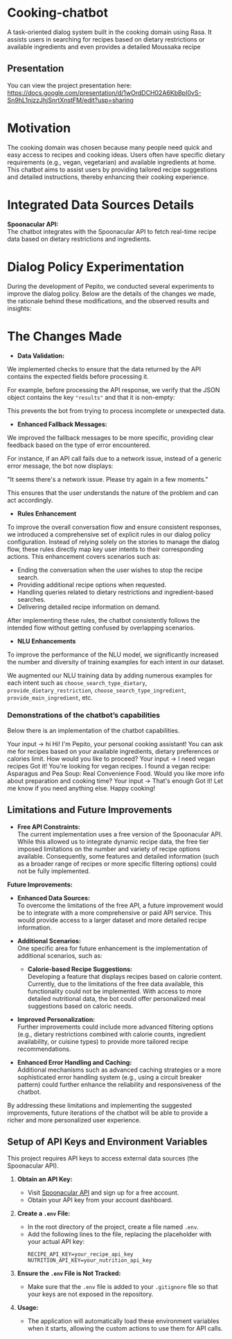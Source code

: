 # Cooking-chatbot
A task-oriented dialog system built in the cooking domain using Rasa. It assists users in searching for recipes based on dietary restrictions or available ingredients and even provides a detailed Moussaka recipe 


## Presentation

You can view the project presentation here: https://docs.google.com/presentation/d/1wOrdDCH02A6KbBpI0vS-Sn9hL1njzzJhjSnrtXnstFM/edit?usp=sharing



# Motivation
The cooking domain was chosen because many people need quick and easy access to recipes and cooking ideas. Users often have specific dietary requirements (e.g., vegan, vegetarian) and available ingredients at home. This chatbot aims to assist users by providing tailored recipe suggestions and detailed instructions, thereby enhancing their cooking experience.

# Integrated Data Sources Details

**Spoonacular API:**  
The chatbot integrates with the Spoonacular API to fetch real-time recipe data based on dietary restrictions and ingredients. 


# Dialog Policy Experimentation

During the development of Pepito, we conducted several experiments to improve the dialog policy. Below are the details of the changes we made, the rationale behind these modifications, and the observed results and insights:


# The Changes Made


- **Data Validation:**  

We implemented checks to ensure that the data returned by the API contains the expected fields before processing it.

For example, before processing the API response, we verify that the JSON object contains the key `"results"` and that it is non-empty:

This prevents the bot from trying to process incomplete or unexpected data.


- **Enhanced Fallback Messages:**  

We improved the fallback messages to be more specific, providing clear feedback based on the type of error encountered. 

For instance, if an API call fails due to a network issue, instead of a generic error message, the bot now displays:

"It seems there's a network issue. Please try again in a few moments."

This ensures that the user understands the nature of the problem and can act accordingly.


- **Rules Enhancement**

To improve the overall conversation flow and ensure consistent responses, we introduced a comprehensive set of explicit rules in our dialog policy configuration. Instead of relying solely on the stories to manage the dialog flow, these rules directly map key user intents to their corresponding actions. This enhancement covers scenarios such as:

- Ending the conversation when the user wishes to stop the recipe search.
- Providing additional recipe options when requested.
- Handling queries related to dietary restrictions and ingredient-based searches.
- Delivering detailed recipe information on demand.

After implementing these rules, the chatbot consistently follows the intended flow without getting confused by overlapping scenarios.


- **NLU Enhancements**

To improve the performance of the NLU model, we significantly increased the number and diversity of training examples for each intent in our dataset.

We augmented our NLU training data by adding numerous examples for each intent such as `choose_search_type_dietary`, `provide_dietary_restriction`, `choose_search_type_ingredient`, `provide_main_ingredient`, etc.



### Demonstrations of the chatbot’s capabilities

Below there is an implementation of the chatbot capabilities.

Your input -> hi
Hi! I'm Pepito, your personal cooking assistant! You can ask me for recipes based on your available ingredients, dietary preferences or calories limit. How would you like to proceed?
Your input -> I need vegan recipes
Got it! You're looking for vegan recipes.
I found a vegan recipe: Asparagus and Pea Soup: Real Convenience Food.
Would you like more info about preparation and cooking time?
Your input -> That's enough
Got it! Let me know if you need anything else. Happy cooking!


## Limitations and Future Improvements


- **Free API Constraints:**  
  The current implementation uses a free version of the Spoonacular API. While this allowed us to integrate dynamic recipe data, the free tier imposed limitations on the number and variety of recipe options available. Consequently, some features and detailed information (such as a broader range of recipes or more specific filtering options) could not be fully implemented.

**Future Improvements:**
- **Enhanced Data Sources:**  
  To overcome the limitations of the free API, a future improvement would be to integrate with a more comprehensive or paid API service. This would provide access to a larger dataset and more detailed recipe information.
  
- **Additional Scenarios:**  
  One specific area for future enhancement is the implementation of additional scenarios, such as:
  - **Calorie-based Recipe Suggestions:**  
    Developing a feature that displays recipes based on calorie content. Currently, due to the limitations of the free data available, this functionality could not be implemented. With access to more detailed nutritional data, the bot could offer personalized meal suggestions based on caloric needs.
  
- **Improved Personalization:**  
  Further improvements could include more advanced filtering options (e.g., dietary restrictions combined with calorie counts, ingredient availability, or cuisine types) to provide more tailored recipe recommendations.

- **Enhanced Error Handling and Caching:**  
  Additional mechanisms such as advanced caching strategies or a more sophisticated error handling system (e.g., using a circuit breaker pattern) could further enhance the reliability and responsiveness of the chatbot.

By addressing these limitations and implementing the suggested improvements, future iterations of the chatbot will be able to provide a richer and more personalized user experience.


## Setup of API Keys and Environment Variables

This project requires API keys to access external data sources (the Spoonacular API).

1. **Obtain an API Key:**
   - Visit [Spoonacular API](https://spoonacular.com/food-api) and sign up for a free account.
   - Obtain your API key from your account dashboard.

2. **Create a `.env` File:**
   - In the root directory of the project, create a file named `.env`.
   - Add the following lines to the file, replacing the placeholder with your actual API key:
     ```env
     RECIPE_API_KEY=your_recipe_api_key
     NUTRITION_API_KEY=your_nutrition_api_key
     ```
3. **Ensure the `.env` File is Not Tracked:**
   - Make sure that the `.env` file is added to your `.gitignore` file so that your keys are not exposed in the repository.

4. **Usage:**
   - The application will automatically load these environment variables when it starts, allowing the custom actions to use them for API calls.



